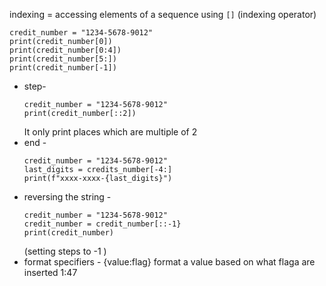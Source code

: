 indexing = accessing elements of a sequence using `[]` (indexing operator)
```
credit_number = "1234-5678-9012"
print(credit_number[0])
print(credit_number[0:4])
print(credit_number[5:])
print(credit_number[-1])
```
- step-
  ```
  credit_number = "1234-5678-9012"
  print(credit_number[::2])
  ```
  It only print places which are multiple of 2
- end -
  ```
  credit_number = "1234-5678-9012"
  last_digits = credits_number[-4:]
  print(f"xxxx-xxxx-{last_digits}")
- reversing the string -
  ```
  credit_number = "1234-5678-9012"
  credit_number = credit_number[::-1}
  print(credit_number)
  ```
  (setting steps to -1 )
- format specifiers - {value:flag} format a value based on what flaga are inserted
  1:47
  
